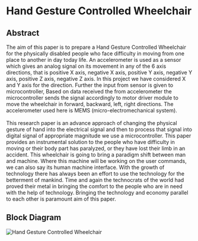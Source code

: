 # Hand Gesture Controlled Wheelchair
## Abstract
The aim of this paper is to prepare a Hand Gesture Controlled Wheelchair for the physically disabled people who face difficulty in moving from one place to another in day today life. An accelerometer is used as a sensor which gives an analog signal on its movement in any of the 6 axis directions,  that is positive X axis, negative X axis, positive Y axis, negative Y axis, positive Z axis, negative Z axis. In this project we have considered X and Y axis for the direction. Further the input from sensor is given to microcontroller, Based on data received the  from accelerometer  the microcontroller  sends the  signal accordingly to  motor driver module to  move the  wheelchair in forward,  backward, left, right directions. The accelerometer used here is MEMS (micro-electromechanical system). 
<br><br>This research paper is an advance approach of changing the physical gesture of hand into the electrical signal and then to process that signal into digital signal of appropriate magnitude we use a microcontroller. This paper provides an instrumental solution to the people who have difficulty in moving or their body part has paralyzed, or they have lost their limb in an accident. This wheelchair is going to bring a paradigm shift between man and machine. Where  this machine  will be  working on the user  commands,  we  can  also  say  its  human  machine interface. With the growth of technology there has always been an effort to use the technology for the betterment of mankind. Time and again the technocrats of the world had proved their metal in bringing the comfort to the people who are in need with the help of technology.  Bringing the technology and economy parallel to each other is paramount aim of this paper.
## Block Diagram
![Hand Gesture Controlled Wheelchair](https://user-images.githubusercontent.com/109785046/216297456-a701c377-302a-4f2e-8266-bc96dfb4fe73.png)
